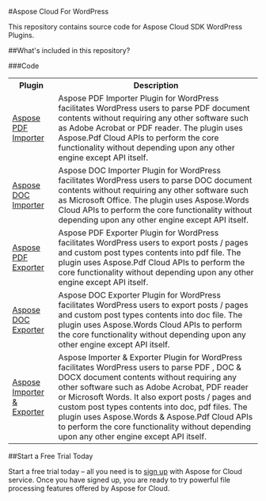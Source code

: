 #Aspose Cloud For WordPress

This repository contains source code for Aspose Cloud SDK WordPress Plugins. 


##What's included in this repository?

###Code

<table>
<tr>
<th>Plugin</th>
<th>Description</th>
</tr>

<tr>
<td><a href="https://wordpress.org/plugins/aspose-pdf-importer/" target="_new">Aspose PDF Importer</a></td>
<td>Aspose PDF Importer Plugin for WordPress facilitates WordPress users to parse PDF document contents without requiring any other software such as Adobe Acrobat or PDF reader. The plugin uses Aspose.Pdf Cloud APIs to perform the core functionality without depending upon any other engine except API itself.</td>
</tr>

<tr>
<td><a href="https://wordpress.org/plugins/aspose-doc-importer/" target="_new">Aspose DOC Importer</a></td>
<td>
Aspose DOC Importer Plugin for WordPress facilitates WordPress users to parse DOC document contents without requiring any other software such as Microsoft Office. The plugin uses Aspose.Words Cloud APIs to perform the core functionality without depending upon any other engine except API itself.</td>
</tr>

<tr>
<td><a href="https://wordpress.org/plugins/aspose-pdf-exporter/" target="_new">Aspose PDF Exporter</a></td>
<td>Aspose PDF Exporter Plugin for WordPress facilitates WordPress users to export posts / pages and custom post types contents into pdf file. The plugin uses Aspose.Pdf Cloud APIs to perform the core functionality without depending upon any other engine except API itself.</td>
</tr>

<tr>
<td><a href="https://wordpress.org/plugins/aspose-doc-exporter/" target="_new">Aspose DOC Exporter</a></td>
<td>Aspose DOC Exporter Plugin for WordPress facilitates WordPress users to export posts / pages and custom post types contents into doc file. The plugin uses Aspose.Words Cloud APIs to perform the core functionality without depending upon any other engine except API itself.</td>
</tr>

<tr>
<td><a href="https://wordpress.org/plugins/aspose-importer-exporter/" target="_new">Aspose Importer & Exporter</a></td>
<td>Aspose Importer & Exporter Plugin for WordPress facilitates WordPress users to parse PDF , DOC & DOCX document contents without requiring any other software such as Adobe Acrobat, PDF reader or Microsoft Words. It also export posts / pages and custom post types contents into doc, pdf files. The plugin uses Aspose.Words & Aspose.Pdf Cloud APIs to perform the core functionality without depending upon any other engine except API itself.</td>
</tr>


</table>



##Start a Free Trial Today

Start a free trial today – all you need is to [sign up](https://cloud.aspose.com/SignUp) with Aspose for Cloud service. Once you have signed up, you are ready to try powerful file processing features offered by Aspose for Cloud.
